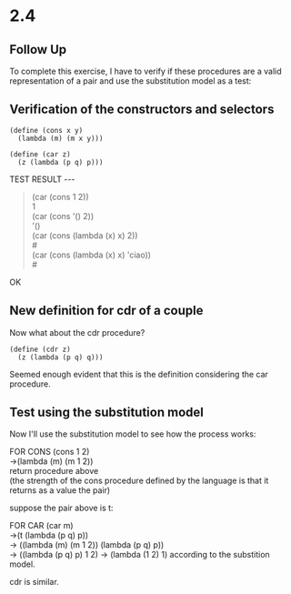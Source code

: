 # 2.4
## Follow Up
To complete this exercise, I have to verify if these procedures are a valid representation of a pair and use the substitution model as a test:

## Verification of the constructors and selectors
``` racket
(define (cons x y) 
  (lambda (m) (m x y)))

(define (car z) 
  (z (lambda (p q) p)))
```

TEST RESULT --- 

> (car (cons 1 2))  
1  
> (car (cons '() 2))  
'()  
> (car (cons (lambda (x) x) 2))  
#<procedure>  
> (car (cons (lambda (x) x) 'ciao))  
#<procedure>  
>  

OK

## New definition for cdr of a couple
Now what about the cdr procedure?

``` racket
(define (cdr z) 
  (z (lambda (p q) q)))
```

Seemed enough evident that this is the definition considering the car procedure.

## Test using the substitution model
Now I'll use the substitution model to see how the process works:

FOR CONS
(cons 1 2)  
->(lambda (m) (m 1 2))  
    return procedure above  
    (the strength of the cons procedure defined by the language is that it returns as a value the pair)  

suppose the pair above is t:

FOR CAR
(car m)  
->(t (lambda (p q) p))  
-> ((lambda (m) (m 1 2)) (lambda (p q) p))  
-> ((lambda (p q) p) 1 2) -> (lambda (1 2) 1)    according to the substition model.  

cdr is similar.